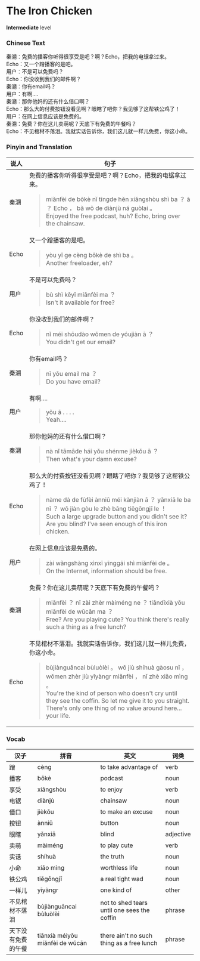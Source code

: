 # The Iron Chicken
**Intermediate** level
### Chinese Text
秦溯：免费的播客你听得很享受是吧？啊？Echo，把我的电锯拿过来。<br />Echo：又一个蹭播客的是吧。<br />用户：不是可以免费吗？<br />Echo：你没收到我们的邮件啊？<br />秦溯：你有email吗？<br />用户：有啊....<br />秦溯：那你他妈的还有什么借口啊？<br />Echo：那么大的付费按钮没看见啊？眼瞎了吧你？我见够了这帮铁公鸡了！<br />用户：在网上信息应该是免费的。<br />秦溯：免费？你在这儿卖萌呢？天底下有免费的午餐吗？<br />Echo：不见棺材不落泪。我就实话告诉你，我们这儿就一样儿免费，你这小命。

### Pinyin and Translation
|说人|句子|
|----|----|
|秦溯|免费的播客你听得很享受是吧？啊？Echo，把我的电锯拿过来。<blockquote>miǎnfèi de bōkè nǐ tīngde hěn xiǎngshòu shì ba ？ ā ？ Echo ， bǎ wǒ de diànjù ná  guòlai 。<br />Enjoyed the free podcast, huh? Echo, bring over the chainsaw.</blockquote>|
|Echo|又一个蹭播客的是吧。<blockquote>yòu yī ge cèng bōkè de shì ba 。<br />Another freeloader, eh?</blockquote>|
|用户|不是可以免费吗？<blockquote>bù shì kěyǐ miǎnfèi ma ？<br />Isn't it available for free?</blockquote>|
|Echo|你没收到我们的邮件啊？<blockquote>nǐ méi shōudào wǒmen de yóujiàn ā ？<br />You didn't get our email?</blockquote>|
|秦溯|你有email吗？<blockquote>nǐ yǒu email ma ？<br />Do you have email?</blockquote>|
|用户|有啊....<blockquote>yǒu ā . . . .<br />Yeah....</blockquote>|
|秦溯|那你他妈的还有什么借口啊？<blockquote>nà nǐ tāmāde hái yǒu shénme jièkǒu ā ？<br />Then what's your damn excuse?</blockquote>|
|Echo|那么大的付费按钮没看见啊？眼瞎了吧你？我见够了这帮铁公鸡了！<blockquote>nàme dà de fùfèi ànniǔ méi kànjiàn ā ？ yǎnxiā le ba nǐ ？ wǒ jiàn gòu le zhè bāng tiěgōngjī le ！<br />Such a large upgrade button and you didn't see it? Are you blind? I've seen enough of this iron chicken.</blockquote>|
|用户|在网上信息应该是免费的。<blockquote>zài  wǎngshàng xìnxī yīnggāi shì miǎnfèi de 。<br />On the Internet, information should be free.</blockquote>|
|秦溯|免费？你在这儿卖萌呢？天底下有免费的午餐吗？<blockquote>miǎnfèi ？ nǐ zài zhèr màiméng ne ？ tiāndǐxià yǒu miǎnfèi de wǔcān ma ？<br />Free? Are you playing cute? You think there's really such a thing as a free lunch?</blockquote>|
|Echo|不见棺材不落泪。我就实话告诉你，我们这儿就一样儿免费，你这小命。<blockquote>bùjiànguāncai bùluòlèi 。 wǒ jiù shíhuà gàosu nǐ ， wǒmen zhèr jiù yīyàngr miǎnfèi ， nǐ zhè xiǎo mìng 。<br />You're the kind of person who doesn't cry until they see the coffin. So let me give it to you straight. There's only one thing of no value around here... your life.</blockquote>|
### Vocab
|汉子|拼音|英文|词类|
|----|----|----|----|
|蹭|cèng|to take advantage of|verb|
|播客|bōkè|podcast|noun|
|享受|xiǎngshòu|to enjoy|verb|
|电锯|diànjù|chainsaw|noun|
|借口|jièkǒu|to make an excuse|noun|
|按钮|ànniǔ|button|noun|
|眼瞎|yǎnxiā|blind|adjective|
|卖萌|màiméng|to play cute|verb|
|实话|shíhuà|the truth|noun|
|小命|xiǎo mìng|worthless life|noun|
|铁公鸡|tiěgōngjī|a real tight wad|noun|
|一样儿|yīyàngr|one kind of|other|
|不见棺材不落泪|bùjiànguāncai bùluòlèi|not to shed tears until one sees the coffin|phrase|
|天下没有免费的午餐|tiānxià méiyǒu miǎnfèi de wǔcān|there ain't no such thing as a free lunch|phrase|